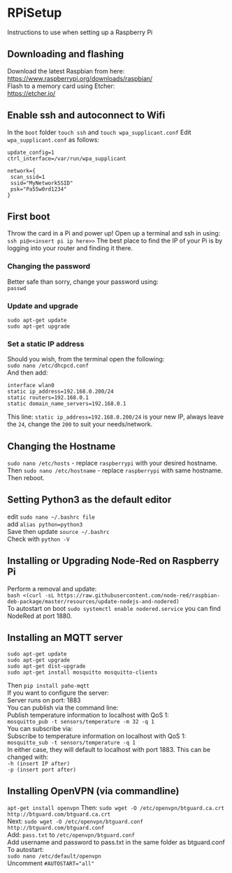# RPiSetup
Instructions to use when setting up a Raspberry Pi
## Downloading and flashing
Download the latest Raspbian from here:  
https://www.raspberrypi.org/downloads/raspbian/  
Flash to a memory card using Etcher:  
https://etcher.io/
## Enable ssh and autoconnect to Wifi
In the `boot` folder `touch ssh` and `touch wpa_supplicant.conf`
Edit `wpa_supplicant.conf` as follows:  
```country=gb
update_config=1
ctrl_interface=/var/run/wpa_supplicant

network={
 scan_ssid=1
 ssid="MyNetworkSSID"
 psk="Pa55w0rd1234"
}
```  
## First boot
Throw the card in a Pi and power up!
Open up a terminal and ssh in using:
`ssh pi@<<insert pi ip here>>`
The best place to find the IP of your Pi is by logging into your router and finding it there.
### Changing the password  
Better safe than sorry, change your password using:  
`passwd`  
### Update and upgrade
`sudo apt-get update`  
`sudo apt-get upgrade`  
### Set a static IP address  
Should you wish, from the terminal open the following:  
`sudo nano /etc/dhcpcd.conf`  
And then add:  
```
interface wlan0
static ip_address=192.168.0.200/24
static routers=192.168.0.1
static domain_name_servers=192.168.0.1
```  
This line: `static ip_address=192.168.0.200/24` is your new IP, always leave the `24`, change the `200` to suit your needs/network.  
## Changing the Hostname  
`sudo nano /etc/hosts` - replace `raspberrypi` with your desired hostname.  
Then `sudo nano /etc/hostname` - replace `raspberrypi` with same hostname. Then reboot.
## Setting Python3 as the default editor
edit `sudo nano ~/.bashrc file`    
add `alias python=python3`    
Save then update `source ~/.bashrc`  
Check with `python -V`  
## Installing or Upgrading Node-Red on Raspberry Pi
Perform a removal and update:  
`bash <(curl -sL https://raw.githubusercontent.com/node-red/raspbian-deb-package/master/resources/update-nodejs-and-nodered)`  
To autostart on boot `sudo systemctl enable nodered.service` you can find NodeRed at port 1880.  
## Installing an MQTT server
```
sudo apt-get update
sudo apt-get upgrade
sudo apt-get dist-upgrade
sudo apt-get install mosquitto mosquitto-clients
```  
Then `pip install paho-mqtt`  
If you want to configure the server:  
Server runs on port: 1883  
You can publish via the command line:  
Publish temperature information to localhost with QoS 1:  
`mosquitto_pub -t sensors/temperature -m 32 -q 1`  
You can subscribe via:  
Subscribe to temperature information on localhost with QoS 1:  
`mosquitto_sub -t sensors/temperature -q 1`  
In either case, they will default to localhost with port 1883. This can be changed with:   
`-h (insert IP after)`  
`-p (insert port after)`  
## Installing OpenVPN (via commandline)  
`apt-get install openvpn` Then: `sudo wget -O /etc/openvpn/btguard.ca.crt http://btguard.com/btguard.ca.crt`  
Next: `sudo wget -O /etc/openvpn/btguard.conf http://btguard.com/btguard.conf`  
Add: `pass.txt` to `/etc/openvpn/btguard.conf`  
Add username and password to pass.txt in the same folder as btguard.conf  
To autostart:  
`sudo nano /etc/default/openvpn`  
Uncomment `#AUTOSTART="all"`  



